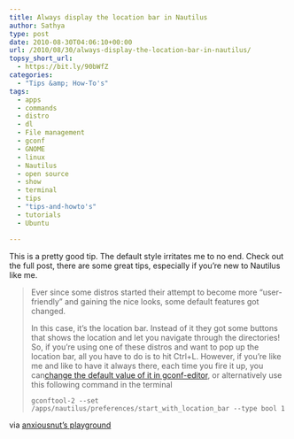 ```yaml
---
title: Always display the location bar in Nautilus
author: Sathya
type: post
date: 2010-08-30T04:06:10+00:00
url: /2010/08/30/always-display-the-location-bar-in-nautilus/
topsy_short_url:
  - https://bit.ly/90bWfZ
categories:
  - "Tips &amp; How-To's"
tags:
  - apps
  - commands
  - distro
  - dl
  - File management
  - gconf
  - GNOME
  - linux
  - Nautilus
  - open source
  - show
  - terminal
  - tips
  - "tips-and-howto's"
  - tutorials
  - Ubuntu

---
```

This is a pretty good tip. The default style irritates me to no end. Check out the full post, there are some great tips, especially if you&#8217;re new to Nautilus like me.

> Ever since some distros started their attempt to become more “user-friendly” and gaining the nice looks, some default features got changed.
> 
> In this case, it’s the location bar. Instead of it they got some buttons that shows the location and let you navigate through the directories! So, if you’re using one of these distros and want to pop up the location bar, all you have to do is to hit Ctrl+L. However, if you’re like me and like to have it always there, each time you fire it up, you can[change the default value of it in gconf-editor][1], or alternatively use this following command in the terminal
> 
> `gconftool-2 --set /apps/nautilus/preferences/start_with_location_bar --type bool 1`

via [anxiousnut&#8217;s playground][2]

 [1]: https://zappedpoint.wordpress.com/2010/05/14/change-the-default-view-in-nautilus
 [2]: https://anxiousnut.wordpress.com/2010/08/28/nautilus-unpopular-flabbergasting-snippets/